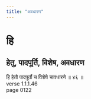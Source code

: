 ```yaml
---
title: "अवधारण"
---
```


# हि
## हेतु, पादपूर्ति, विशेष, अवधारण
हि हेतौ पादपूर्तौ च विशेषे चावधारणे ॥ ४६ ॥<BR>verse 1.1.1.46<BR>page 0122

